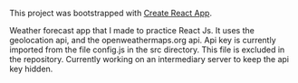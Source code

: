 This project was bootstrapped with [Create React App](https://github.com/facebook/create-react-app).

Weather forecast app that I made to practice React Js.
It uses the geolocation api, and the openweathermaps.org api.
Api key is currently imported from the file config.js in the src directory. This file is excluded in the repository.
Currently working on an intermediary server to keep the api key hidden.
